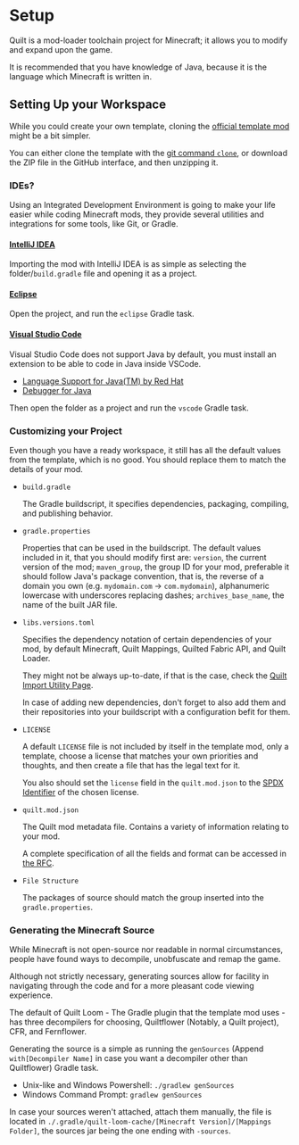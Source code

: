 # Setup

Quilt is a mod-loader toolchain project for Minecraft; it allows you to modify and expand upon the game.

It is recommended that you have knowledge of Java, because it is the language which Minecraft is written in. <!--- TODO: Perhaps link to some Java resources and courses. -->

## Setting Up your Workspace

While you could create your own template, cloning the [official template mod](https://github.com/QuiltMC/quilt-template-mod)
might be a bit simpler.

You can either clone the template with the [git command `clone`](https://git-scm.com/docs/git-clone), or download the
ZIP file in the GitHub interface, and then unzipping it.

### IDEs?

Using an Integrated Development Environment is going to make your life easier while coding Minecraft mods, they provide
several utilities and integrations for some tools, like Git, or Gradle.

#### [IntelliJ IDEA](https://www.jetbrains.com/idea)

Importing the mod with IntelliJ IDEA is as simple as selecting the folder/`build.gradle` file and opening it as a project.

#### [Eclipse](https://www.eclipse.org)

Open the project, and run the `eclipse` Gradle task.

#### [Visual Studio Code](https://code.visualstudio.com)

Visual Studio Code does not support Java by default, you must install an extension to be able to code in Java inside
VSCode.

- [Language Support for Java(TM) by Red Hat](https://marketplace.visualstudio.com/items?itemName=redhat.java)
- [Debugger for Java](https://marketplace.visualstudio.com/items?itemName=vscjava.vscode-java-debug)

Then open the folder as a project and run the `vscode` Gradle task.

### Customizing your Project

Even though you have a ready workspace, it still has all the default values from the template, which is no good.
You should replace them to match the details of your mod.

- `build.gradle`

    The Gradle buildscript, it specifies dependencies, packaging, compiling, and publishing behavior.

- `gradle.properties`

    Properties that can be used in the buildscript.
    The default values included in it, that you should modify first are: `version`, the current version of the mod;
`maven_group`, the group ID for your mod, preferable it should follow Java's package convention, that is, the reverse
of a domain you own (e.g. `mydomain.com` -> `com.mydomain`), alphanumeric lowercase with underscores replacing dashes;
`archives_base_name`, the name of the built JAR file.

- `libs.versions.toml`

    Specifies the dependency notation of certain dependencies of your mod, by default Minecraft, Quilt Mappings, Quilted
Fabric API, and Quilt Loader.

    They might not be always up-to-date, if that is the case, check the [Quilt Import Utility Page](https://lambdaurora.dev/tools/import_quilt.html).

    In case of adding new dependencies, don't forget to also add them and their repositories into your buildscript with a
configuration befit for them.

- `LICENSE`

    A default `LICENSE` file is not included by itself in the template mod, only a template, choose a license that matches
your own priorities and thoughts, and then create a file that has the legal text for it.

    You also should set the `license` field in the `quilt.mod.json` to the [SPDX Identifier](https://spdx.org/licenses) of the chosen license.

- `quilt.mod.json`

    The Quilt mod metadata file.
    Contains a variety of information relating to your mod.

    A complete specification of all the fields and format can be accessed in [the RFC](https://github.com/QuiltMC/rfcs/blob/main/specification/0002-quilt.mod.json.md).

- `File Structure`

    The packages of source should match the group inserted into the `gradle.properties`.

### Generating the Minecraft Source

While Minecraft is not open-source nor readable in normal circumstances, people have found ways to decompile, unobfuscate
and remap the game.

Although not strictly necessary, generating sources allow for facility in navigating through the code and for a more
pleasant code viewing experience.

The default of Quilt Loom - The Gradle plugin that the template mod uses - has three decompilers for choosing, Quiltflower
(Notably, a Quilt project), CFR, and Fernflower.

Generating the source is a simple as running the `genSources` (Append `with[Decompiler Name]` in case you want a decompiler
other than Quiltflower) Gradle task.

- Unix-like and Windows Powershell: `./gradlew genSources`
- Windows Command Prompt: `gradlew genSources`

In case your sources weren't attached, attach them manually, the file is located in
`./.gradle/quilt-loom-cache/[Minecraft Version]/[Mappings Folder]`, the sources jar being the one ending with `-sources`.
